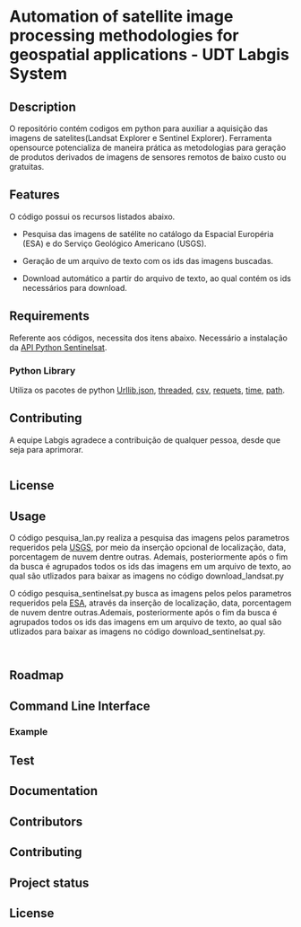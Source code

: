 # Automation of satellite image processing methodologies for geospatial applications - UDT Labgis System

  
## Description
O repositório contém codigos em python para  auxiliar a aquisição das imagens de satelites(Landsat Explorer e Sentinel Explorer).
Ferramenta opensource potencializa de maneira prática as metodologias para geração de produtos derivados de imagens de sensores remotos de baixo custo ou gratuitas.
## Features

O código possui os recursos listados abaixo.

* Pesquisa das imagens de satélite no catálogo da Espacial Européria (ESA) e do Serviço Geológico Americano (USGS).

* Geração de um arquivo de texto com os ids das imagens buscadas.

* Download automático a partir do arquivo de texto, ao qual contém os ids necessários para download.




## Requirements

Referente aos códigos, necessita dos itens abaixo. 
Necessário a  instalação da [API Python Sentinelsat](https://pypi.org/project/sentinelsat/).


### Python Library
Utiliza os pacotes de python  [Urllib](https://pypi.org/project/urllib3/),[json](https://pypi.org/project/jsonlib/), [threaded](https://pypi.org/project/threaded/), [csv](https://pypi.org/project/csvfile/), [requets](https://pypi.org/project/requests/), [time](https://pypi.org/project/times/), [path](https://pypi.org/project/times/).


## Contributing
A equipe Labgis agradece a contribuição de qualquer pessoa, desde que seja para aprimorar.
```

```

## License

## Usage

O código pesquisa_lan.py realiza a pesquisa das imagens pelos parametros requeridos pela [USGS](https://m2m.cr.usgs.gov/api/docs/reference/#scene-search), por meio da inserção opcional de localização, data, porcentagem de nuvem dentre outras. Ademais, posteriormente após o fim da busca é agrupados todos os ids das imagens em um arquivo de texto, ao qual são utlizados para baixar as imagens no código download_landsat.py

O código pesquisa_sentinelsat.py busca as imagens pelos pelos parametros requeridos pela [ESA](https://sentinelsat.readthedocs.io/en/v0.9.1/api.html), através da inserção de localização, data, porcentagem de nuvem dentre outras.Ademais, posteriormente após o fim da busca é agrupados todos os ids das imagens em um arquivo de texto, ao qual são utlizados para baixar as imagens no código download_sentinelsat.py.


```

```


```

````
## Roadmap








## Command Line Interface



### Example



## Test


## Documentation




## Contributors


## Contributing



## Project status

## License
